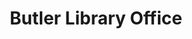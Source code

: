 ---
_date: between 1934 and 2009
derivativo_link: https://derivativo-2.library.columbia.edu/iiif/2/ldpd:341251/
dlc_link: https://dlc.library.columbia.edu/catalog/cul:zcrjdfn3cb
format: photographs
iiif_json: https://derivativo-2.library.columbia.edu/iiif/2/ldpd:341251/info.json
name: 
native_jpg: https://derivativo-2.library.columbia.edu/iiif/2/ldpd:341251/full/!768,768/0/native.jpg
shelf_location: Box no. Box 162, Folder no. Folder 14 (Buildings & Grounds - Morningside
  - Butler Library,Interior), Historical Photograph Collection
subjects: Academic libraries; New York (N.Y.); Butler Library
summary: View inside an office inside Butler Library on the third floor.
title: Butler Library Office
layout: photo-page
---